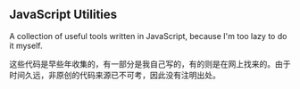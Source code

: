 JavaScript Utilities
--------------------

A collection of useful tools written in JavaScript, because I'm too lazy to do it myself.

这些代码是早些年收集的，有一部分是我自己写的，有的则是在网上找来的。由于时间久远，非原创的代码来源已不可考，因此没有注明出处。